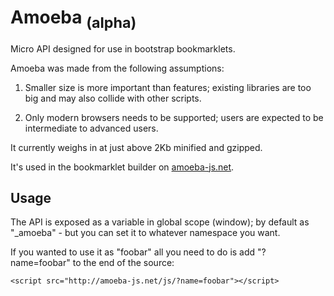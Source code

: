 # Amoeba <sub>(alpha)</sub>

Micro API designed for use in bootstrap bookmarklets.

Amoeba was made from the following assumptions:

1. Smaller size is more important than features; existing libraries are too big and may also collide with other scripts.

2. Only modern browsers needs to be supported; users are expected to be intermediate to advanced users.

It currently weighs in at just above 2Kb minified and gzipped.

It's used in the bookmarklet builder on <a href="http://amoeba-js.net/">amoeba-js.net</a>.

## Usage

The API is exposed as a variable in global scope (window); by default as "_amoeba" - but you can set it to whatever namespace you want.

If you wanted to use it as "foobar" all you need to do is add "?name=foobar" to the end of the source:

    <script src="http://amoeba-js.net/js/?name=foobar"></script>